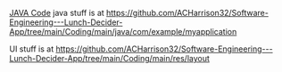 [JAVA Code](./https://github.com/ACHarrison32/Software-Engineering---Lunch-Decider-App/tree/main/Coding/main/java/com/example/myapplication)
java stuff is at https://github.com/ACHarrison32/Software-Engineering---Lunch-Decider-App/tree/main/Coding/main/java/com/example/myapplication

UI stuff is at https://github.com/ACHarrison32/Software-Engineering---Lunch-Decider-App/tree/main/Coding/main/res/layout
